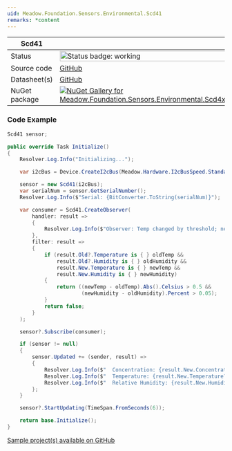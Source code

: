 ```yaml
---
uid: Meadow.Foundation.Sensors.Environmental.Scd41
remarks: *content
---
```


| Scd41 | |
|--------|--------|
| Status | <img src="https://img.shields.io/badge/Working-brightgreen" style="width: auto; height: -webkit-fill-available;" alt="Status badge: working" /> |
| Source code | [GitHub](https://github.com/WildernessLabs/Meadow.Foundation/tree/main/Source/Meadow.Foundation.Peripherals/Sensors.Environmental.Scd4x) |
| Datasheet(s) | [GitHub](https://github.com/WildernessLabs/Meadow.Foundation/tree/main/Source/Meadow.Foundation.Peripherals/Sensors.Environmental.Scd4x/Datasheet) |
| NuGet package | <a href="https://www.nuget.org/packages/Meadow.Foundation.Sensors.Environmental.Scd4x/" target="_blank"><img src="https://img.shields.io/nuget/v/Meadow.Foundation.Sensors.Environmental.Scd4x.svg?label=Meadow.Foundation.Sensors.Environmental.Scd4x" alt="NuGet Gallery for Meadow.Foundation.Sensors.Environmental.Scd4x" /></a> |
### Code Example

```csharp
Scd41 sensor;

public override Task Initialize()
{
    Resolver.Log.Info("Initializing...");

    var i2cBus = Device.CreateI2cBus(Meadow.Hardware.I2cBusSpeed.Standard);

    sensor = new Scd41(i2cBus);
    var serialNum = sensor.GetSerialNumber();
    Resolver.Log.Info($"Serial: {BitConverter.ToString(serialNum)}");

    var consumer = Scd41.CreateObserver(
        handler: result =>
        {
            Resolver.Log.Info($"Observer: Temp changed by threshold; new temp: {result.New.Temperature?.Celsius:N2}C, old: {result.Old?.Temperature?.Celsius:N2}C");
        },
        filter: result =>
        {
            if (result.Old?.Temperature is { } oldTemp &&
                result.Old?.Humidity is { } oldHumidity &&
                result.New.Temperature is { } newTemp &&
                result.New.Humidity is { } newHumidity)
            {
                return ((newTemp - oldTemp).Abs().Celsius > 0.5 &&
                        (newHumidity - oldHumidity).Percent > 0.05);
            }
            return false;
        }
    );

    sensor?.Subscribe(consumer);

    if (sensor != null)
    {
        sensor.Updated += (sender, result) =>
        {
            Resolver.Log.Info($"  Concentration: {result.New.Concentration?.PartsPerMillion:N0}ppm");
            Resolver.Log.Info($"  Temperature: {result.New.Temperature?.Celsius:N1}C");
            Resolver.Log.Info($"  Relative Humidity: {result.New.Humidity:N0}%");
        };
    }

    sensor?.StartUpdating(TimeSpan.FromSeconds(6));

    return base.Initialize();
}

```

[Sample project(s) available on GitHub](https://github.com/WildernessLabs/Meadow.Foundation/tree/main/Source/Meadow.Foundation.Peripherals/Sensors.Environmental.Scd4x/Samples/Scd41_Sample)

